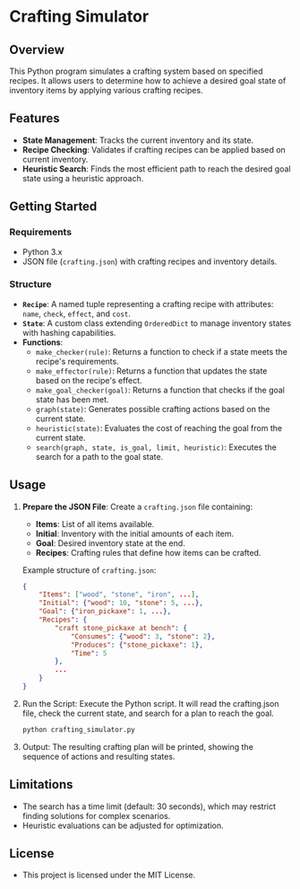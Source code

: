 # Crafting Simulator

## Overview
This Python program simulates a crafting system based on specified recipes. It allows users to determine how to achieve a desired goal state of inventory items by applying various crafting recipes. 

## Features
- **State Management**: Tracks the current inventory and its state.
- **Recipe Checking**: Validates if crafting recipes can be applied based on current inventory.
- **Heuristic Search**: Finds the most efficient path to reach the desired goal state using a heuristic approach.

## Getting Started

### Requirements
- Python 3.x
- JSON file (`crafting.json`) with crafting recipes and inventory details.

### Structure
- **`Recipe`**: A named tuple representing a crafting recipe with attributes: `name`, `check`, `effect`, and `cost`.
- **`State`**: A custom class extending `OrderedDict` to manage inventory states with hashing capabilities.
- **Functions**:
  - `make_checker(rule)`: Returns a function to check if a state meets the recipe's requirements.
  - `make_effector(rule)`: Returns a function that updates the state based on the recipe's effect.
  - `make_goal_checker(goal)`: Returns a function that checks if the goal state has been met.
  - `graph(state)`: Generates possible crafting actions based on the current state.
  - `heuristic(state)`: Evaluates the cost of reaching the goal from the current state.
  - `search(graph, state, is_goal, limit, heuristic)`: Executes the search for a path to the goal state.

## Usage

1. **Prepare the JSON File**: Create a `crafting.json` file containing:
   - **Items**: List of all items available.
   - **Initial**: Inventory with the initial amounts of each item.
   - **Goal**: Desired inventory state at the end.
   - **Recipes**: Crafting rules that define how items can be crafted.

   Example structure of `crafting.json`:
   ```json
   {
       "Items": ["wood", "stone", "iron", ...],
       "Initial": {"wood": 10, "stone": 5, ...},
       "Goal": {"iron_pickaxe": 1, ...},
       "Recipes": {
           "craft stone_pickaxe at bench": {
               "Consumes": {"wood": 3, "stone": 2},
               "Produces": {"stone_pickaxe": 1},
               "Time": 5
           },
           ...
       }
   }

2. Run the Script: Execute the Python script. It will read the crafting.json file, check the current state, and search for a plan to reach the goal.
   ```bash
   python crafting_simulator.py

3. Output: The resulting crafting plan will be printed, showing the sequence of actions and resulting states.

## Limitations
- The search has a time limit (default: 30 seconds), which may restrict finding solutions for complex scenarios.
- Heuristic evaluations can be adjusted for optimization.

## License
- This project is licensed under the MIT License.


